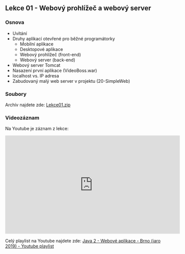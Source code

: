 Lekce 01 - Webový prohlížeč a webový server
-------------------------------------------

### Osnova

- Uvítání
- Druhy aplikací otevřené pro běžné programátorky
    - Mobilní aplikace
	- Desktopové aplikace
	- Webový prohlížeč (front-end)
	- Webový server (back-end)
- Webový server Tomcat
- Nasazení první aplikace (VideoBoss.war)
- localhost vs. IP adresa
- Zabudovaný malý web server v projektu (20-SimpleWeb)

### Soubory

Archív najdete zde: [Lekce01.zip](/data/2019-jaro/java2/Lekce01.zip)


### Videozáznam

Na Youtube je záznam z lekce:

<iframe width="560" height="315"
	src="https://www.youtube.com/embed/Z0GMVrUqVJ4"
	frameborder="0"
	allowfullscreen></iframe>

Celý playlist na Youtube najdete zde:
[Java 2 - Webové aplikace - Brno (jaro 2019) - Youtube playlist](https://www.youtube.com/playlist?list=PLTCx5oiCrIJ7I5m_zJtjZoLS-pxSi859Z)

